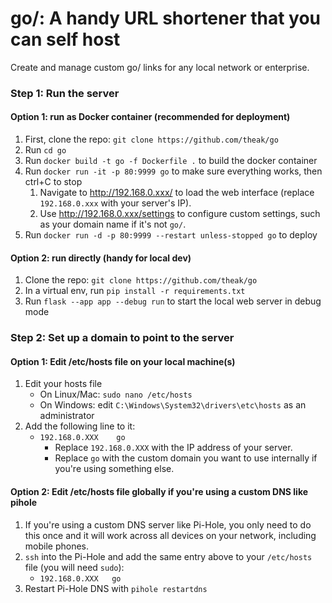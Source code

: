 # go/: A handy URL shortener that you can self host

Create and manage custom go/ links for any local network or enterprise.

### Step 1: Run the server

#### Option 1: run as Docker container (recommended for deployment)

1. First, clone the repo: ```git clone https://github.com/theak/go```
2. Run ```cd go```
3. Run ```docker build -t go -f Dockerfile .``` to build the docker container
4. Run ```docker run -it -p 80:9999 go``` to make sure everything works, then ctrl+C to stop
   1. Navigate to http://192.168.0.xxx/ to load the web interface (replace `192.168.0.xxx` with your server's IP).
   2. Use http://192.168.0.xxx/settings to configure custom settings, such as your domain name if it's not `go/`.
5. Run ```docker run -d -p 80:9999 --restart unless-stopped go``` to deploy

#### Option 2: run directly (handy for local dev)

1. Clone the repo: ```git clone https://github.com/theak/go```
2. In a virtual env, run ```pip install -r requirements.txt```
3. Run ```flask --app app --debug run``` to start the local web server in debug mode

### Step 2: Set up a domain to point to the server

#### Option 1: Edit /etc/hosts file on your local machine(s)

1. Edit your hosts file
	- On Linux/Mac: `sudo nano /etc/hosts`
	- On Windows: edit `C:\Windows\System32\drivers\etc\hosts` as an administrator
2. Add the following line to it:
	- ```192.168.0.XXX    go```
		- Replace `192.168.0.XXX` with the IP address of your server.
		- Replace `go` with the custom domain you want to use internally if you're using something else.

#### Option 2: Edit /etc/hosts file globally if you're using a custom DNS like pihole

1. If you're using a custom DNS server like Pi-Hole, you only need to do this once and it will work across all devices on your network, including mobile phones.
2. `ssh` into the Pi-Hole and add the same entry above to your `/etc/hosts` file (you will need `sudo`):
	- ```192.168.0.XXX   go```
3. Restart Pi-Hole DNS with `pihole restartdns`
